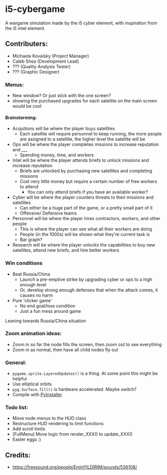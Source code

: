 # i5-cybergame
A wargame simulation made by the i5 cyber element, with inspiration from the i5 intel element.

## Contributers:
- Michaela Kovalsky (Project Manager)
- Caleb Shea (Development Lead)
- ??? (Quality Analysis Tester)
- ??? (Graphic Designer)

### Menus:
- New window? Or just stick with the one screen?
- showing the purchased upgrades for each satellite on the main screen would be cool

#### Brainstorming:
- Acquitions will be where the player buys satellites
    - Each satellite will require personnel to keep running, the more people are assigned to a satellite, the higher level the satellite will be
- Ops will be where the player completes missions to increase reputation and ___
    - Spending money, time, and workers
- Intel will be where the player attends briefs to unlock missions and increase reputation
    - Briefs are unlocked by purchasing new satellites and completing missions
    - Cost very little money but require a certain number of free workers to attend
        - You can only attend briefs if you have an available worker?
- Cyber will be where the player counters threats to their missions and satellites
    - Can either be a huge part of the game, or a pretty small part of it
    - Offensive/ Defensive teams
- Personnel will be where the player hires contractors, workers, and other people
    - This is where the player can see what all their workers are doing
    - People (in the 1000s) will be shown what they're current task is
    - Bar graph?
- Research will be where the player unlocks the capabilities to buy new satellites, attend new briefs, and hire better workers

### Win conditions
- Beat Russia/China
    - Launch a pre-emptive strike by upgrading cyber or ops to a high enough level
    - Or, develop strong enough defenses that when the attack comes, it causes no harm
- Pure 'clicker game'
    - No end goal/lose condition
    - Just a fun mess around game

Leaning towards Russia/China situation

### Zoom animation ideas:
- Zoom in so far the node fills the screen, then zoom out to see everything
- Zoom in as normal, then have all child nodes fly out

### General:
- `pygame.sprite.LayeredUpdates()` is a thing. At some point this might be helpful
- Use elliptical orbits
- `pyg.Surface.fill()` is hardware accelerated. Maybe switch?
- Compile with [PyInstaller](https://pyinstaller.org/en/stable/)

### Todo list:
- Move node menus to the HUD class
- Restructure HUD rendering to limit functions
- Add scroll limits
- [FullMenu] Move logic from render_XXX() to update_XXX()
- Easter eggs :)

## Credits:
- https://freesound.org/people/EminYILDIRIM/sounds/536108/
